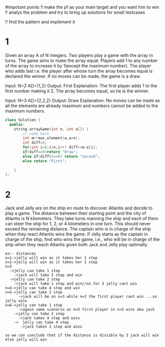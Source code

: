 #impotant points
!! make the p1 as your main target and you want him to win
!! analys the problem and try to bring up solutions for small testcases

!! find the pattern and implement it 


# 1
Given an array A of N integers. Two players play a game with the array in turns. The game aims to make the array equal. Players add 1 to any number of the array to increase it by 1(except the maximum number). The player who adds last i.e. the player after whose turn the array becomes equal is declared the winner. If no moves can be made, the game is a draw.


Input:
N=2
A[]={1,2}
Output:
First
Explanation:
The first player adds 1 to the first 
number making it 2. The array 
becomes equal, so he is the winner.


Input:
N=3
A[]={2,2,2}
Output:
Draw
Explanation:
No moves can be made as all the elements are
already maximum and numbers cannot be
added to the maximum numbers.


```c++
class Solution {
  public:
    string arrayGame(int n, int a[]) {
        // code here
        int m=*max_element(a,a+n);
        int diff=0;
        for(int i=0;i<n;i++) diff+=m-a[i];
        if(diff==0)return "Draw";
        else if(diff%2==0) return "Second";
        else return "First";
        
    }
};

```
# 2
Jack and Jelly are on the ship en route to discover Atlantis and decide to play a game. The distance between their starting point and the city of Atlantis is N kilometers. They take turns manning the ship and each of them can steer the ship for 1, 2, or 4 kilometers in one turn. This should never exceed the remaining distance. The captain who is in charge of the ship when they react Atlantis wins the game.
If Jelly starts as the captain in charge of the ship, find who wins the game, i.e., who will be in charge of the ship when they reach Atlantis given both Jack and Jelly play optimally.
```
ex:- distances
n=1->jelly will win as it takes her 1 step
n=2->jelly will win as it takes her 2 step
n=3
  ->jelly can take 1 step
    ->jack will take 2 step and win
  ->jelly can take 2 step
    ->jack will take 1 step and win//so for 3 jelly cant win
n=4->jelly can take 4 step and win
n=5->jelly can take 2 step
      ->jack will be on n=3 while n=3 the first player cant win ...so jelly wins
n=6->jelly can take 1 step
      ->again same scenario as n=5 first player in n=5 wins aka jack
    ->jelly can take 2 step
      ->jack takes 4 step and wins
    ->  jelly can take 4 step
       ->jack takes 2 step and wins

so we can conclude that if the distance is divisble by 3 jack will win else jelly will win
       
```
